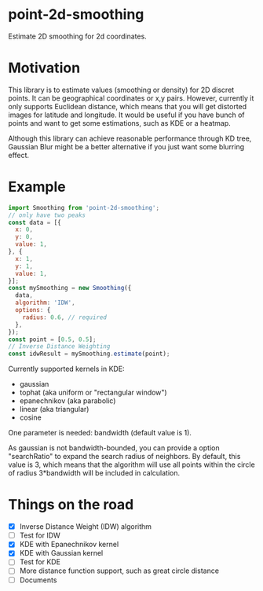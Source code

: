 # point-2d-smoothing
Estimate 2D smoothing for 2d coordinates.

# Motivation
This library is to estimate values (smoothing or density) for 2D discret points. It can be geographical coordinates or x,y pairs. However, currently it only supports Euclidean distance, which means that you will get distorted images for latitude and longitude. It would be useful if you have bunch of points and want to get some estimations, such as KDE or a heatmap.

Although this library can achieve reasonable performance through KD tree, Gaussian Blur might be a better alternative if you just want some blurring effect.

# Example

```javascript
import Smoothing from 'point-2d-smoothing';
// only have two peaks
const data = [{
  x: 0,
  y: 0,
  value: 1,
}, {
  x: 1,
  y: 1,
  value: 1,
}];
const mySmoothing = new Smoothing({
  data,
  algorithm: 'IDW',
  options: {
    radius: 0.6, // required
  },
});
const point = [0.5, 0.5];
// Inverse Distance Weighting
const idwResult = mySmoothing.estimate(point);
```

Currently supported kernels in KDE:
- gaussian
- tophat (aka uniform or "rectangular window")
- epanechnikov (aka parabolic)
- linear (aka triangular)
- cosine

One parameter is needed: bandwidth (default value is 1).

As gaussian is not bandwidth-bounded, you can provide a option "searchRatio" to expand the search radius of neighbors. By default, this value is 3, which means that the algorithm will use all points within the circle of radius 3*bandwidth will be included in calculation.

# Things on the road
- [x] Inverse Distance Weight (IDW) algorithm
- [ ] Test for IDW
- [x] KDE with Epanechnikov kernel
- [x] KDE with Gaussian kernel
- [ ] Test for KDE
- [ ] More distance function support, such as great circle distance
- [ ] Documents
